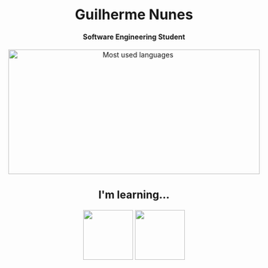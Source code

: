 <h1 align="center"> Guilherme Nunes</h1>
<div align="center">
<b>Software Engineering Student</b>
<br>
<br>
<div>
   <img loading="lazy" height="250em" src="https://github-readme-stats.vercel.app/api/top-langs/?username=Guisnu&layout=compact&langs_count=7&theme=transparent&title_color=4a86d1"  alt="Most used languages" width=100%> 
</div>

<h2> I'm learning...</h2>

<section>
   <img src="https://i.imgur.com/p2yQhbh.png" width="100" height="100" />
   <img src="https://i.imgur.com/lumOH1O.png"  width="100" height="100"style="border-radius: 10;"/>
</section>


